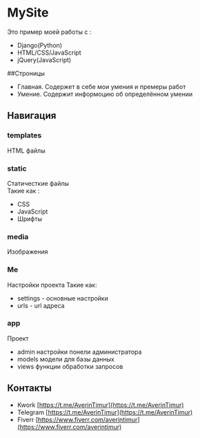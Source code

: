 # MySite
Это пример моей работы с :
+ Django(Python)
+ HTML/CSS/JavaScript
+ jQuery(JavaScript)

##Строницы
+ Главная. Содержет в себе мои умения и премеры работ
+ Умение. Содержит информоцию об определённом умении

## Навигация
### templates
HTML файлы

### static
Статичесткие файлы    
Такие как :    
+ CSS
+ JavaScript
+ Шрифты

### media
Изображения

### Me
Настройки проекта
Такие как:
+ settings - основные настройки
+ urls - url адреса

### app 
Проект
+ admin настройки понели администратора
+ models модели для базы данных
+ views функции обработки запросов

## Контакты
+ Kwork [https://t.me/AverinTimur](https://t.me/AverinTimur)
+ Telegram [https://t.me/AverinTimur](https://t.me/AverinTimur)
+ Fiverr [https://www.fiverr.com/averintimur](https://www.fiverr.com/averintimur)